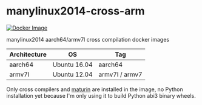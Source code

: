 # manylinux2014-cross-arm

[![Docker Image](https://img.shields.io/docker/pulls/messense/manylinux2014-cross.svg?maxAge=2592000)](https://hub.docker.com/r/messense/manylinux2014-cross/)

manylinux2014 aarch64/armv7l cross compilation docker images

| Architecture |      OS      |       Tag       |
| ------------ | ------------ | --------------- |
| aarch64      | Ubuntu 16.04 | aarch64         |
| armv7l       | Ubuntu 12.04 | armv7l / armv7  |

Only cross compilers and [maturin](https://github.com/PyO3/maturin) are installed in the image, no Python installation yet
because I'm only using it to build Python abi3 binary wheels.
